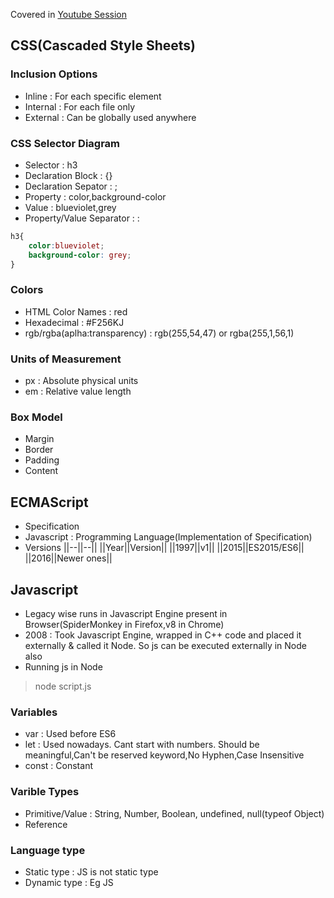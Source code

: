 Covered in [Youtube Session](https://youtu.be/-VfDgLa8Q3M)

## CSS(Cascaded Style Sheets)

### Inclusion Options
* Inline : For each specific element
* Internal : For each file only
* External : Can be globally used anywhere

### CSS Selector Diagram
* Selector : h3
* Declaration Block : {}
* Declaration Sepator : ;
* Property : color,background-color
* Value : blueviolet,grey
* Property/Value Separator : :

```css
h3{
    color:blueviolet; 
    background-color: grey;
}
```

### Colors
* HTML Color Names : red
* Hexadecimal : #F256KJ
* rgb/rgba(aplha:transparency) : rgb(255,54,47) or rgba(255,1,56,1)

### Units of Measurement
* px : Absolute physical units
* em : Relative value length

### Box Model
* Margin
* Border
* Padding
* Content

## ECMAScript
* Specification
* Javascript : Programming Language(Implementation of Specification)
* Versions
||--||--||
||Year||Version||
||1997||v1||
||2015||ES2015/ES6||
||2016||Newer ones||

## Javascript
* Legacy wise runs in Javascript Engine present in Browser(SpiderMonkey in Firefox,v8 in Chrome)
* 2008 : Took Javascript Engine, wrapped in C++ code and placed it externally & called it Node. So js can be executed externally in Node also
* Running js in Node
> node script.js

### Variables
* var : Used before ES6
* let : Used nowadays. Cant start with numbers. Should be meaningful,Can't be reserved keyword,No Hyphen,Case Insensitive
* const : Constant

### Varible Types
* Primitive/Value : String, Number, Boolean, undefined, null(typeof Object)
* Reference 

### Language type
* Static type : JS is not static type
* Dynamic type : Eg JS

